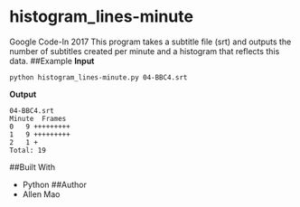 # histogram_lines-minute
Google Code-In 2017
This program takes a subtitle file (srt) and outputs the number of subtitles created per minute and a histogram that reflects this data.
##Example
**Input**
```
python histogram_lines-minute.py 04-BBC4.srt
```
**Output**
```
04-BBC4.srt
Minute	Frames
0	9 +++++++++
1	9 +++++++++
2	1 +
Total: 19
```
##Built With
* Python
##Author
* Allen Mao
